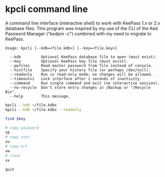 # kpcli command line
A command line interface (interactive shell) to work with KeePass 1.x or 2.x database files.
This program was inspired by my use of the CLI of the Ked Password Manager ("kedpm -c") combined with my need to migrate to KeePass.


```
Usage: kpcli [--kdb=<file.kdb>] [--key=<file.key>]

  --kdb         Optional KeePass database file to open (must exist).
  --key         Optional KeePass key file (must exist).
  --pwfiles     Read master password from file instead of console.
  --histfile    Specify your history file (or perhaps /dev/null).
  --readonly    Run in read-only mode; no changes will be allowed.
  --timeout=i   Lock interface after i seconds of inactivity.
  --command     Run single command and exit (no interactive session).
  --no-recycle  Don't store entry changes in /Backup or "/Recycle Bin".
  --help        This message.
```



```bash
kpcli --kdb ~/file.kdbx
kpcli --kdb ~/file.kdbx --readonly

find $key

# copy password
xp
# copy user
xu
# copy url
xw
# clear
xx

quit
```
